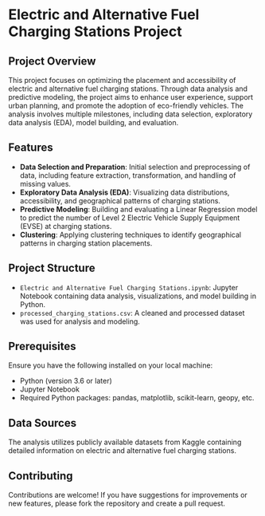 # Electric and Alternative Fuel Charging Stations Project

## Project Overview

This project focuses on optimizing the placement and accessibility of electric and alternative fuel charging stations. Through data analysis and predictive modeling, the project aims to enhance user experience, support urban planning, and promote the adoption of eco-friendly vehicles. The analysis involves multiple milestones, including data selection, exploratory data analysis (EDA), model building, and evaluation.

## Features

- **Data Selection and Preparation**: Initial selection and preprocessing of data, including feature extraction, transformation, and handling of missing values.
- **Exploratory Data Analysis (EDA)**: Visualizing data distributions, accessibility, and geographical patterns of charging stations.
- **Predictive Modeling**: Building and evaluating a Linear Regression model to predict the number of Level 2 Electric Vehicle Supply Equipment (EVSE) at charging stations.
- **Clustering**: Applying clustering techniques to identify geographical patterns in charging station placements.

## Project Structure

- `Electric and Alternative Fuel Charging Stations.ipynb`: Jupyter Notebook containing data analysis, visualizations, and model building in Python.
- `processed_charging_stations.csv`: A cleaned and processed dataset was used for analysis and modeling.

## Prerequisites

Ensure you have the following installed on your local machine:

- Python (version 3.6 or later)
- Jupyter Notebook
- Required Python packages: pandas, matplotlib, scikit-learn, geopy, etc.

## Data Sources
The analysis utilizes publicly available datasets from Kaggle containing detailed information on electric and alternative fuel charging stations.

## Contributing
Contributions are welcome! If you have suggestions for improvements or new features, please fork the repository and create a pull request.
